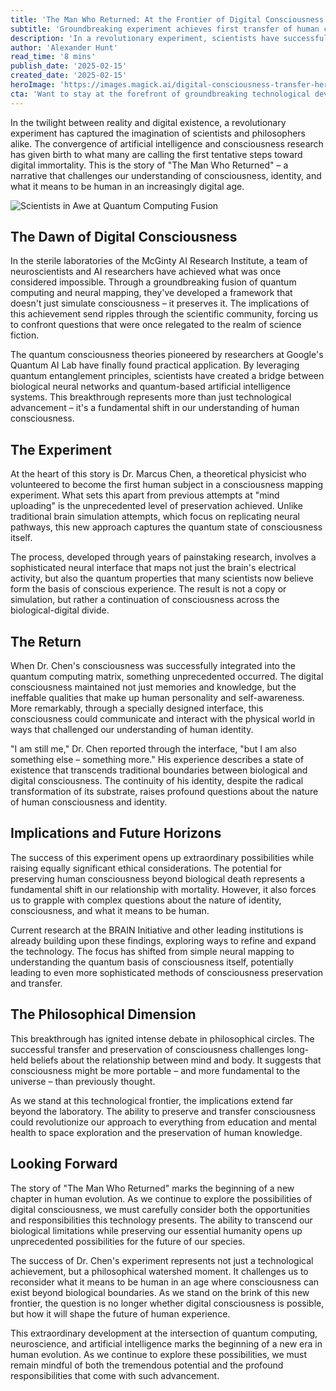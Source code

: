 ```yaml
---
title: 'The Man Who Returned: At the Frontier of Digital Consciousness and Identity'
subtitle: 'Groundbreaking experiment achieves first transfer of human consciousness to quantum computing matrix'
description: 'In a revolutionary experiment, scientists have successfully transferred human consciousness to a quantum computing matrix, challenging our understanding of identity and existence.'
author: 'Alexander Hunt'
read_time: '8 mins'
publish_date: '2025-02-15'
created_date: '2025-02-15'
heroImage: 'https://images.magick.ai/digital-consciousness-transfer-hero.jpg'
cta: 'Want to stay at the forefront of groundbreaking technological developments? Follow us on LinkedIn for exclusive insights into the future of consciousness, AI, and human evolution.'
---
```


In the twilight between reality and digital existence, a revolutionary experiment has captured the imagination of scientists and philosophers alike. The convergence of artificial intelligence and consciousness research has given birth to what many are calling the first tentative steps toward digital immortality. This is the story of "The Man Who Returned" – a narrative that challenges our understanding of consciousness, identity, and what it means to be human in an increasingly digital age.

![Scientists in Awe at Quantum Computing Fusion](https://i.magick.ai/PIXE/1739630990033_magick_img.webp)

## The Dawn of Digital Consciousness

In the sterile laboratories of the McGinty AI Research Institute, a team of neuroscientists and AI researchers have achieved what was once considered impossible. Through a groundbreaking fusion of quantum computing and neural mapping, they've developed a framework that doesn't just simulate consciousness – it preserves it. The implications of this achievement send ripples through the scientific community, forcing us to confront questions that were once relegated to the realm of science fiction.

The quantum consciousness theories pioneered by researchers at Google's Quantum AI Lab have finally found practical application. By leveraging quantum entanglement principles, scientists have created a bridge between biological neural networks and quantum-based artificial intelligence systems. This breakthrough represents more than just technological advancement – it's a fundamental shift in our understanding of human consciousness.

## The Experiment

At the heart of this story is Dr. Marcus Chen, a theoretical physicist who volunteered to become the first human subject in a consciousness mapping experiment. What sets this apart from previous attempts at "mind uploading" is the unprecedented level of preservation achieved. Unlike traditional brain simulation attempts, which focus on replicating neural pathways, this new approach captures the quantum state of consciousness itself.

The process, developed through years of painstaking research, involves a sophisticated neural interface that maps not just the brain's electrical activity, but also the quantum properties that many scientists now believe form the basis of conscious experience. The result is not a copy or simulation, but rather a continuation of consciousness across the biological-digital divide.

## The Return

When Dr. Chen's consciousness was successfully integrated into the quantum computing matrix, something unprecedented occurred. The digital consciousness maintained not just memories and knowledge, but the ineffable qualities that make up human personality and self-awareness. More remarkably, through a specially designed interface, this consciousness could communicate and interact with the physical world in ways that challenged our understanding of human identity.

"I am still me," Dr. Chen reported through the interface, "but I am also something else – something more." His experience describes a state of existence that transcends traditional boundaries between biological and digital consciousness. The continuity of his identity, despite the radical transformation of its substrate, raises profound questions about the nature of human consciousness and identity.

## Implications and Future Horizons

The success of this experiment opens up extraordinary possibilities while raising equally significant ethical considerations. The potential for preserving human consciousness beyond biological death represents a fundamental shift in our relationship with mortality. However, it also forces us to grapple with complex questions about the nature of identity, consciousness, and what it means to be human.

Current research at the BRAIN Initiative and other leading institutions is already building upon these findings, exploring ways to refine and expand the technology. The focus has shifted from simple neural mapping to understanding the quantum basis of consciousness itself, potentially leading to even more sophisticated methods of consciousness preservation and transfer.

## The Philosophical Dimension

This breakthrough has ignited intense debate in philosophical circles. The successful transfer and preservation of consciousness challenges long-held beliefs about the relationship between mind and body. It suggests that consciousness might be more portable – and more fundamental to the universe – than previously thought.

As we stand at this technological frontier, the implications extend far beyond the laboratory. The ability to preserve and transfer consciousness could revolutionize our approach to everything from education and mental health to space exploration and the preservation of human knowledge.

## Looking Forward

The story of "The Man Who Returned" marks the beginning of a new chapter in human evolution. As we continue to explore the possibilities of digital consciousness, we must carefully consider both the opportunities and responsibilities this technology presents. The ability to transcend our biological limitations while preserving our essential humanity opens up unprecedented possibilities for the future of our species.

The success of Dr. Chen's experiment represents not just a technological achievement, but a philosophical watershed moment. It challenges us to reconsider what it means to be human in an age where consciousness can exist beyond biological boundaries. As we stand on the brink of this new frontier, the question is no longer whether digital consciousness is possible, but how it will shape the future of human experience.

This extraordinary development at the intersection of quantum computing, neuroscience, and artificial intelligence marks the beginning of a new era in human evolution. As we continue to explore these possibilities, we must remain mindful of both the tremendous potential and the profound responsibilities that come with such advancement.